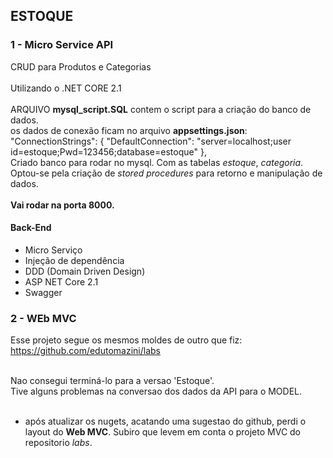 ## ESTOQUE
### 1 - Micro Service API<br>
  CRUD para Produtos e Categorias <br><br>
  Utilizando o .NET CORE 2.1<br><br>
  ARQUIVO <b>mysql_script.SQL</b> contem o script para a criação do banco de dados.<br>
  os dados de conexão ficam no arquivo <b>appsettings.json</b>:<br>
    "ConnectionStrings": {
    "DefaultConnection": "server=localhost;user id=estoque;Pwd=123456;database=estoque"
  },<br>
  Criado banco para rodar no mysql. Com as tabelas <i>estoque</i>, <i>categoria</i>. Optou-se pela criação de <i>stored procedures</i> para retorno e manipulação de dados.<br><br>
  <b>Vai rodar na porta 8000.</b>
#### Back-End
- Micro Serviço
- Injeção de dependência
- DDD (Domain Driven Design) 
- ASP NET Core 2.1
- Swagger

   
### 2 - WEb MVC<br>
Esse projeto segue os mesmos moldes de outro que fiz:<br>
https://github.com/edutomazini/labs<br><br>

Nao consegui terminá-lo para a versao 'Estoque'.<br>
Tive alguns problemas na conversao dos dados da API para o MODEL.<br><br>

* após atualizar os nugets, acatando uma sugestao do github, perdi o layout do <b>Web MVC</b>. Subiro que levem em conta o projeto MVC do repositorio <i>labs</i>.

